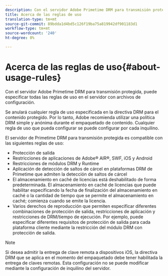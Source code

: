 ```yaml
---
description: Con el servidor Adobe Primetime DRM para transmisión protegida, puede especificar todas las reglas de uso en el servidor con archivos de configuración.
title: Acerca de las reglas de uso
translation-type: tm+mt
source-git-commit: 89bdda1d4bd5c126f19ba75a819942df901183d1
workflow-type: tm+mt
source-wordcount: '240'
ht-degree: 0%

---
```



# Acerca de las reglas de uso{#about-usage-rules}

Con el servidor Adobe Primetime DRM para transmisión protegida, puede especificar todas las reglas de uso en el servidor con archivos de configuración.

Se anulará cualquier regla de uso especificada en la directiva DRM para el contenido protegido. Por lo tanto, Adobe recomienda utilizar una política DRM simple y anónima durante el empaquetado de contenido. Cualquier regla de uso que pueda configurar se puede configurar por cada inquilino.

El servidor de Primetime DRM para transmisión protegida es compatible con las siguientes reglas de uso:

* Protección de salida
* Restricciones de aplicaciones de Adobe® AIR®, SWF, iOS y Android
* Restricciones de módulos DRM y Runtime
* Aplicación de detección de saltos de cárcel en plataformas DRM de Primetime que admiten la detección de saltos de cárcel
* El almacenamiento en caché de licencias está deshabilitado de forma predeterminada. El almacenamiento en caché de licencias que puede habilitar especificando la fecha de finalización del almacenamiento en caché o la cantidad de tiempo que se permite el almacenamiento en caché; comienza cuando se emite la licencia.
* Varios derechos de reproducción que permiten especificar diferentes combinaciones de protección de salida, restricciones de aplicación y restricciones de DRM/tiempo de ejecución. Por ejemplo, puede especificar diferentes requisitos de protección de salida para cada plataforma cliente mediante la restricción del módulo DRM con protección de salida.

>[!NOTE]
>
>Si desea admitir la entrega de clave remota a dispositivos iOS, la directiva DRM que se aplica en el momento del empaquetado debe tener habilitada la entrega de claves remotas. Esta configuración no se puede modificar mediante la configuración de inquilino del servidor.

